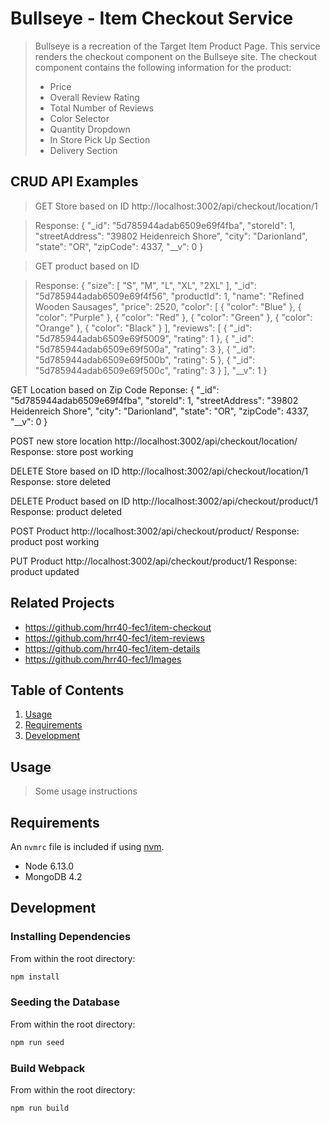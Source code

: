 # Bullseye - Item Checkout Service

> Bullseye is a recreation of the Target Item Product Page.  This service renders the checkout component on the Bullseye site.  The checkout component contains the following information for the product:
>  - Price
>  - Overall Review Rating
>  - Total Number of Reviews
>  - Color Selector
>  - Quantity Dropdown
>  - In Store Pick Up Section
>  - Delivery Section

## CRUD API Examples
> GET Store based on ID
> http://localhost:3002/api/checkout/location/1

> Response:
{
    "_id": "5d785944adab6509e69f4fba",
    "storeId": 1,
    "streetAddress": "39802 Heidenreich Shore",
    "city": "Darionland",
    "state": "OR",
    "zipCode": 4337,
    "__v": 0
}

> GET product based on ID

> Response:
{
    "size": [
        "S",
        "M",
        "L",
        "XL",
        "2XL"
    ],
    "_id": "5d785944adab6509e69f4f56",
    "productId": 1,
    "name": "Refined Wooden Sausages",
    "price": 2520,
    "color": [
        {
            "color": "Blue"
        },
        {
            "color": "Purple"
        },
        {
            "color": "Red"
        },
        {
            "color": "Green"
        },
        {
            "color": "Orange"
        },
        {
            "color": "Black"
        }
    ],
    "reviews": [
        {
            "_id": "5d785944adab6509e69f5009",
            "rating": 1
        },
        {
            "_id": "5d785944adab6509e69f500a",
            "rating": 3
        },
        {
            "_id": "5d785944adab6509e69f500b",
            "rating": 5
        },
        {
            "_id": "5d785944adab6509e69f500c",
            "rating": 3
        }
    ],
    "__v": 1
}

GET Location based on Zip Code
Reponse:
{
    "_id": "5d785944adab6509e69f4fba",
    "storeId": 1,
    "streetAddress": "39802 Heidenreich Shore",
    "city": "Darionland",
    "state": "OR",
    "zipCode": 4337,
    "__v": 0
}

POST new store location
http://localhost:3002/api/checkout/location/
Response:
store post working

DELETE Store based on ID
http://localhost:3002/api/checkout/location/1
Response:
store deleted

DELETE Product based on ID
http://localhost:3002/api/checkout/product/1
Response:
product deleted

POST Product
http://localhost:3002/api/checkout/product/
Response:
product post working

PUT Product
http://localhost:3002/api/checkout/product/1
Response:
product updated


## Related Projects

  - https://github.com/hrr40-fec1/item-checkout
  - https://github.com/hrr40-fec1/item-reviews
  - https://github.com/hrr40-fec1/item-details
  - https://github.com/hrr40-fec1/Images

## Table of Contents

1. [Usage](#Usage)
1. [Requirements](#requirements)
1. [Development](#development)

## Usage

> Some usage instructions

## Requirements

An `nvmrc` file is included if using [nvm](https://github.com/creationix/nvm).

- Node 6.13.0
- MongoDB 4.2

## Development

### Installing Dependencies

From within the root directory:

```sh
npm install
```

### Seeding the Database

From within the root directory:

```sh
npm run seed
```

### Build Webpack

From within the root directory:

```sh
npm run build
```
